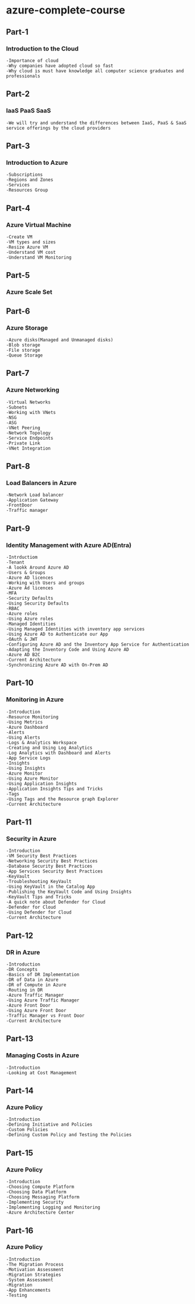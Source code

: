 # azure-complete-course

## Part-1
### Introduction to the Cloud
    -Importance of cloud
    -Why companies have adopted cloud so fast
    -Why cloud is must have knowledge all computer science graduates and professionals

## Part-2
### IaaS PaaS SaaS
    -We will try and understand the differences between IaaS, PaaS & SaaS service offerings by the cloud providers

## Part-3
### Introduction to Azure
    -Subscriptions
    -Regions and Zones
    -Services
    -Resources Group

## Part-4
### Azure Virtual Machine
    -Create VM
    -VM types and sizes
    -Resize Azure VM
    -Understand VM cost
    -Understand VM Monitoring

## Part-5
### Azure Scale Set

## Part-6
### Azure Storage
    -Azure disks(Managed and Unmanaged disks)
    -Blob storage
    -File storage
    -Queue Storage

## Part-7
### Azure Networking
    -Virtual Networks
    -Subnets
    -Working with VNets
    -NSG
    -ASG
    -VNet Peering
    -Network Topology
    -Service Endpoints
    -Private Link
    -VNet Integration

## Part-8
### Load Balancers in Azure
    -Network Load balancer
    -Application Gateway
    -FrontDoor
    -Traffic manager

## Part-9
### Identity Management with Azure AD(Entra)
    -Intrductiom
    -Tenant
    -A lookk Around Azure AD
    -Users & Groups
    -Azure AD licences
    -Working with Users and groups
    -Azure Ad licences
    -MFA
    -Security Defaults
    -Using Security Defaults
    -RBAC
    -Azure roles
    -Using Azure roles
    -Managed Identities
    -Using Managed Identities with inventory app services
    -Using Azure AD to Authenticate our App
    -OAuth & JWT
    -Configuring Azure AD and the Inventory App Service for Authentication
    -Adapting the Inventory Code and Using Azure AD
    -Azure AD B2C
    -Current Architecture
    -Synchronizing Azure AD with On-Prem AD

## Part-10
### Monitoring in Azure
    -Introduction
    -Resource Monitoring
    -Using Metrics
    -Azure Dashboard
    -Alerts
    -Using Alerts
    -Logs & Analytics Workspace
    -Creating and Using Log Analytics
    -Log Analytics with Dashboard and Alerts
    -App Service Logs
    -Insights
    -Using Insights
    -Azure Monitor
    -Using Azure Monitor
    -Using Application Insights
    -Application Insights Tips and Tricks
    -Tags
    -Using Tags and the Resource graph Explorer
    -Current Architecture

## Part-11
### Security in Azure 
    -Introduction
    -VM Security Best Practices
    -Networking Security Best Practices
    -Database Security Best Practices
    -App Services Security Best Practices
    -KeyVault
    -Troubleshooting KeyVault
    -Using KeyVault in the Catalog App
    -Publishing the KeyVault Code and Using Insights
    -KeyVault Tips and Tricks
    -A quick note about Defender for Cloud
    -Defender for Cloud
    -Using Defender for Cloud
    -Current Architecture

## Part-12
### DR in Azure 
    -Introduction
    -DR Concepts
    -Basics of DR Implementation
    -DR of Data in Azure
    -DR of Compute in Azure
    -Routing in DR
    -Azure Traffic Manager
    -Using Azure Traffic Manager
    -Azure Front Door
    -Using Azure Front Door
    -Traffic Manager vs Front Door
    -Current Architecture

## Part-13
### Managing Costs in Azure 
    -Introduction
    -Looking at Cost Management

## Part-14
### Azure Policy 
    -Introduction
    -Defining Initiative and Policies
    -Custom Policies
    -Defining Custom Policy and Testing the Policies

## Part-15
### Azure Policy 
    -Introduction
    -Choosing Compute Platform
    -Choosing Data Platform
    -Choosing Messaging Platform
    -Implementing Security
    -Implementing Logging and Monitoring
    -Azure Architecture Center

## Part-16
### Azure Policy 
    -Introduction
    -The Migration Process
    -Motivation Assessment
    -Migration Strategies
    -System Assessment
    -Migration
    -App Enhancements
    -Testing



    


